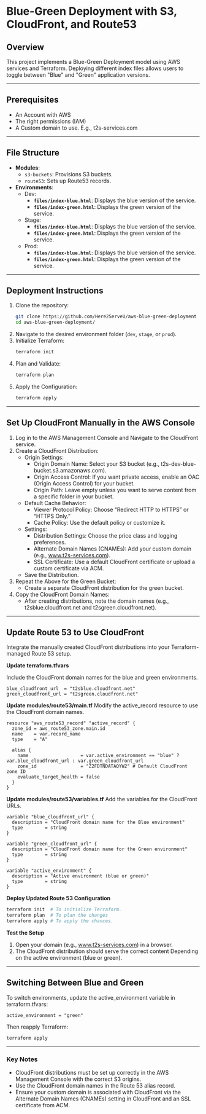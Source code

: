 # Blue-Green Deployment with S3, CloudFront, and Route53

## Overview
This project implements a Blue-Green Deployment model using AWS services and Terraform. Deploying different index files allows users to toggle between "Blue" and "Green" application versions.

---
## Prerequisites
- An Account with AWS
- The right permissions (IAM)
- A Custom domain to use. E.g., t2s-services.com

---
## File Structure
- **Modules**:
  - `s3-buckets`: Provisions S3 buckets.
  - `route53`: Sets up Route53 records.
- **Environments**:
  - Dev:
      - **`files/index-blue.html`**: Displays the blue version of the service.
      - **`files/index-green.html`**: Displays the green version of the service.
  - Stage:
      - **`files/index-blue.html`**: Displays the blue version of the service.
      - **`files/index-green.html`**: Displays the green version of the service.
  - Prod:
      - **`files/index-blue.html`**: Displays the blue version of the service.
      - **`files/index-green.html`**: Displays the green version of the service.

---
## Deployment Instructions
1. Clone the repository:
   ```bash
   git clone https://github.com/Here2ServeU/aws-blue-green-deployment
   cd aws-blue-green-deployment/
   ``` 
3. Navigate to the desired environment folder (`dev`, `stage`, or `prod`).
4. Initialize Terraform:
   ```bash
   terraform init
   ```
5. Plan and Validate:
   ```bash
   terraform plan
   ```
6. Apply the Configuration:
   ```bash
   terraform apply
   ```
---
## Set Up CloudFront Manually in the AWS Console
1. Log in to the AWS Management Console and Navigate to the CloudFront service.
2. Create a CloudFront Distribution:
   - Origin Settings:
       - Origin Domain Name: Select your S3 bucket (e.g., t2s-dev-blue-bucket.s3.amazonaws.com).
       - Origin Access Control: If you want private access, enable an OAC (Origin Access Control) for your bucket.
       - Origin Path: Leave empty unless you want to serve content from a specific folder in your bucket.
   - Default Cache Behavior:
       - Viewer Protocol Policy: Choose “Redirect HTTP to HTTPS” or “HTTPS Only.”
       - Cache Policy: Use the default policy or customize it.
   - Settings:
       - 	Distribution Settings: Choose the price class and logging preferences.
       - 	Alternate Domain Names (CNAMEs): Add your custom domain (e.g., www.t2s-services.com).
       - 	SSL Certificate: Use a default CloudFront certificate or upload a custom certificate via ACM.
   - Save the Distribution.
3. Repeat the Above for the Green Bucket:
   - Create a separate CloudFront distribution for the green bucket.
4. Copy the CloudFront Domain Names:
   - 	After creating distributions, note the domain names (e.g., t2sblue.cloudfront.net and t2sgreen.cloudfront.net).
---

## Update Route 53 to Use CloudFront
Integrate the manually created CloudFront distributions into your Terraform-managed Route 53 setup.

**Update terraform.tfvars**

Include the CloudFront domain names for the blue and green environments.
```hcl
blue_cloudfront_url  = "t2sblue.cloudfront.net"
green_cloudfront_url = "t2sgreen.cloudfront.net"
```

**Update modules/route53/main.tf**
Modify the active_record resource to use the CloudFront domain names.
```hcl
resource "aws_route53_record" "active_record" {
  zone_id = aws_route53_zone.main.id
  name    = var.record_name
  type    = "A"

  alias {
    name                   = var.active_environment == "blue" ? var.blue_cloudfront_url : var.green_cloudfront_url
    zone_id                = "Z2FDTNDATAQYW2" # Default CloudFront zone ID
    evaluate_target_health = false
  }
}
```

**Update modules/route53/variables.tf**
Add the variables for the CloudFront URLs.
```hcl
variable "blue_cloudfront_url" {
  description = "CloudFront domain name for the Blue environment"
  type        = string
}

variable "green_cloudfront_url" {
  description = "CloudFront domain name for the Green environment"
  type        = string
}

variable "active_environment" {
  description = "Active environment (blue or green)"
  type        = string
}
```

**Deploy Updated Route 53 Configuration**
```bash
terraform init  # To initialize Terraform.
terraform plan  # To plan the changes
terraform apply # To apply the chances.
```

**Test the Setup**
1.	Open your domain (e.g., www.t2s-services.com) in a browser.
2.	The CloudFront distribution should serve the correct content Depending on the active environment (blue or green).
---

## Switching Between Blue and Green
To switch environments, update the active_environment variable in terraform.tfvars:
```hcl
active_environment = "green"
```

Then reapply Terraform:
```hcl
terraform apply
```
---

### Key Notes
- CloudFront distributions must be set up correctly in the AWS Management Console with the correct S3 origins.
- Use the CloudFront domain names in the Route 53 alias record.
- Ensure your custom domain is associated with CloudFront via the Alternate Domain Names (CNAMEs) setting in CloudFront and an SSL certificate from ACM.
